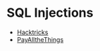 # SQL Injections

* [Hacktricks](https://book.hacktricks.xyz/pentesting-web/sql-injection)
* [PayAlltheThings](https://github.com/swisskyrepo/PayloadsAllTheThings/tree/master/SQL%20Injection)
